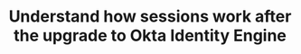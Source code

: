 ---
title: Understand how sessions work after the upgrade to Okta Identity Engine
meta:
  - name: description
    content: Learn how sessions work with the Okta Identity Engine.
layout: Guides
sections:
  - main
---